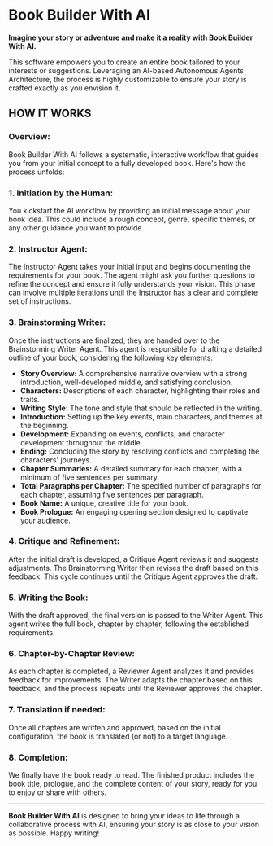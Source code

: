 # Book Builder With AI

**Imagine your story or adventure and make it a reality with Book Builder With AI.**

This software empowers you to create an entire book tailored to your interests or suggestions. Leveraging an AI-based Autonomous Agents Architecture, the process is highly customizable to ensure your story is crafted exactly as you envision it.

## HOW IT WORKS

### Overview:
Book Builder With AI follows a systematic, interactive workflow that guides you from your initial concept to a fully developed book. Here's how the process unfolds:


### 1. **Initiation by the Human:**
You kickstart the AI workflow by providing an initial message about your book idea. This could include a rough concept, genre, specific themes, or any other guidance you want to provide.

### 2. **Instructor Agent:**
The Instructor Agent takes your initial input and begins documenting the requirements for your book. The agent might ask you further questions to refine the concept and ensure it fully understands your vision. This phase can involve multiple iterations until the Instructor has a clear and complete set of instructions.

### 3. **Brainstorming Writer:**
Once the instructions are finalized, they are handed over to the Brainstorming Writer Agent. This agent is responsible for drafting a detailed outline of your book, considering the following key elements:
   - **Story Overview:** A comprehensive narrative overview with a strong introduction, well-developed middle, and satisfying conclusion.
   - **Characters:** Descriptions of each character, highlighting their roles and traits.
   - **Writing Style:** The tone and style that should be reflected in the writing.
   - **Introduction:** Setting up the key events, main characters, and themes at the beginning.
   - **Development:** Expanding on events, conflicts, and character development throughout the middle.
   - **Ending:** Concluding the story by resolving conflicts and completing the characters' journeys.
   - **Chapter Summaries:** A detailed summary for each chapter, with a minimum of five sentences per summary.
   - **Total Paragraphs per Chapter:** The specified number of paragraphs for each chapter, assuming five sentences per paragraph.
   - **Book Name:** A unique, creative title for your book.
   - **Book Prologue:** An engaging opening section designed to captivate your audience.

### 4. **Critique and Refinement:**
After the initial draft is developed, a Critique Agent reviews it and suggests adjustments. The Brainstorming Writer then revises the draft based on this feedback. This cycle continues until the Critique Agent approves the draft.

### 5. **Writing the Book:**
With the draft approved, the final version is passed to the Writer Agent. This agent writes the full book, chapter by chapter, following the established requirements.

### 6. **Chapter-by-Chapter Review:**
As each chapter is completed, a Reviewer Agent analyzes it and provides feedback for improvements. The Writer adapts the chapter based on this feedback, and the process repeats until the Reviewer approves the chapter.

### 7. **Translation if needed:**
Once all chapters are written and approved, based on the initial configuration, the book is translated (or not) to a target language.

### 8. **Completion:**
We finally have the book ready to read. The finished product includes the book title, prologue, and the complete content of your story, ready for you to enjoy or share with others.

---

**Book Builder With AI** is designed to bring your ideas to life through a collaborative process with AI, ensuring your story is as close to your vision as possible. Happy writing!
